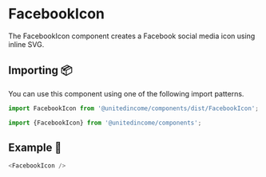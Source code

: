 # FacebookIcon

The FacebookIcon component creates a Facebook social media icon using inline SVG.

## Importing 📦

You can use this component using one of the following import patterns.

```javascript
import FacebookIcon from '@unitedincome/components/dist/FacebookIcon';
```

```javascript
import {FacebookIcon} from '@unitedincome/components';
```

## Example 🚀

```javascript
<FacebookIcon />
```
